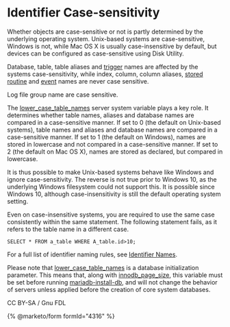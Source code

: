 # Identifier Case-sensitivity

Whether objects are case-sensitive or not is partly determined by the underlying operating system. Unix-based systems are case-sensitive, Windows is not, while Mac OS X is usually case-insensitive by default, but devices can be configured as case-sensitive using Disk Utility.

Database, table, table aliases and [trigger](../../../server-usage/triggers-events/triggers/) names are affected by the systems case-sensitivity, while index, column, column aliases, [stored routine](../../../server-usage/stored-routines/) and [event](../../../server-usage/triggers-events/event-scheduler/events.md) names are never case sensitive.

Log file group name are case sensitive.

The [lower\_case\_table\_names](../../../ha-and-performance/optimization-and-tuning/system-variables/server-system-variables.md#lower_case_table_names) server system variable plays a key role. It determines whether table names, aliases and database names are compared in a case-sensitive manner. If set to 0 (the default on Unix-based systems), table names and aliases and database names are compared in a case-sensitive manner. If set to 1 (the default on Windows), names are stored in lowercase and not compared in a case-sensitive manner. If set to 2 (the default on Mac OS X), names are stored as declared, but compared in lowercase.

It is thus possible to make Unix-based systems behave like Windows and ignore case-sensitivity. The reverse is not true prior to Windows 10, as the underlying Windows filesystem could not support this. It is possible since Windows 10, although case-insensitivity is still the default operating system setting.

Even on case-insensitive systems, you are required to use the same case consistently within the same statement. The following statement fails, as it refers to the table name in a different case.

```
SELECT * FROM a_table WHERE A_table.id>10;
```

For a full list of identifier naming rules, see [Identifier Names](identifier-names.md).

Please note that [lower\_case\_table\_names](../../../ha-and-performance/optimization-and-tuning/system-variables/server-system-variables.md#lower_case_table_names) is a database initialization parameter. This means that, along with [innodb\_page\_size](../../../ha-and-performance/optimization-and-tuning/system-variables/server-system-variables.md#innodb_page_size), this variable must be set before running [mariadb-install-db](../../../clients-and-utilities/deployment-tools/mariadb-install-db.md), and will not change the behavior of servers unless applied before the creation of core system databases.

CC BY-SA / Gnu FDL

{% @marketo/form formId="4316" %}
